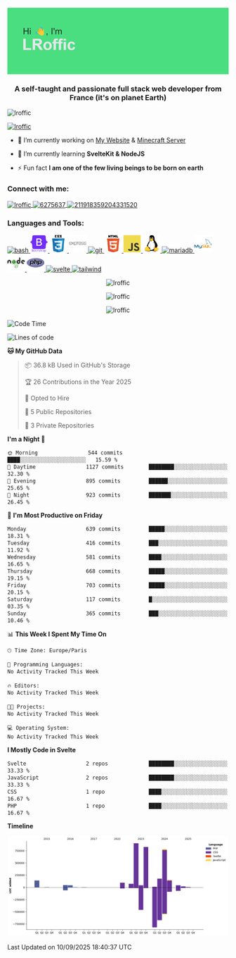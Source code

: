 <a href="https://lripsum.net" target="_blank"><img align="center" src="header.png" /></a>
<h3 align="center">A self-taught and passionate full stack web developer from France (it's on planet Earth)</h3>

<p align="left"> <img src="https://komarev.com/ghpvc/?username=lroffic&label=Profile%20views&color=0e75b6&style=flat" alt="lroffic" /> </p>

<p align="left"> <a href="https://github.com/ryo-ma/github-profile-trophy"><img src="https://github-profile-trophy.vercel.app/?username=lroffic" alt="lroffic" /></a> </p>

- 🔭 I’m currently working on <a href="https://lripsum.net" target="_blank">My Website</a> & <a href="https://mega-minecraft.fr" target="_blank">Minecraft Server</a>

- 🌱 I’m currently learning **SvelteKit & NodeJS**

- ⚡ Fun fact **I am one of the few living beings to be born on earth**

<h3 align="left">Connect with me:</h3>
<p align="left">
  <a href="https://dev.to/lroffic" target="blank">
    <img align="center" src="https://raw.githubusercontent.com/rahuldkjain/github-profile-readme-generator/master/src/images/icons/Social/devto.svg" alt="lroffic" height="30" width="40" />
  </a>
  <a href="https://stackoverflow.com/users/6275637" target="blank">
    <img align="center" src="https://raw.githubusercontent.com/rahuldkjain/github-profile-readme-generator/master/src/images/icons/Social/stack-overflow.svg" alt="6275637" height="30" width="40" />
  </a>
  <a href="[https://discord.gg/211918359204331520](https://discord.com/users/211918359204331520/)" target="blank">
    <img align="center" src="https://raw.githubusercontent.com/rahuldkjain/github-profile-readme-generator/master/src/images/icons/Social/discord.svg" alt="211918359204331520" height="30" width="40" />
  </a>
</p>

<h3 align="left">Languages and Tools:</h3>
<p align="left">
  <a href="https://www.gnu.org/software/bash/" target="_blank" rel="noreferrer">
    <img src="https://www.vectorlogo.zone/logos/gnu_bash/gnu_bash-icon.svg" alt="bash" width="40" height="40"/>
  </a>
  <a href="https://getbootstrap.com" target="_blank" rel="noreferrer"> 
    <img src="https://raw.githubusercontent.com/devicons/devicon/master/icons/bootstrap/bootstrap-plain-wordmark.svg" alt="bootstrap" width="40" height="40"/>
  </a>
  <a href="https://www.w3schools.com/css/" target="_blank" rel="noreferrer">
    <img src="https://raw.githubusercontent.com/devicons/devicon/master/icons/css3/css3-original-wordmark.svg" alt="css3" width="40" height="40"/>
  </a>
  <a href="https://expressjs.com" target="_blank" rel="noreferrer">
    <img src="https://raw.githubusercontent.com/devicons/devicon/master/icons/express/express-original-wordmark.svg" alt="express" width="40" height="40"/>
  </a>
  <a href="https://git-scm.com/" target="_blank" rel="noreferrer">
    <img src="https://www.vectorlogo.zone/logos/git-scm/git-scm-icon.svg" alt="git" width="40" height="40"/>
  </a>
  <a href="https://www.w3.org/html/" target="_blank" rel="noreferrer">
    <img src="https://raw.githubusercontent.com/devicons/devicon/master/icons/html5/html5-original-wordmark.svg" alt="html5" width="40" height="40"/>
  </a>
  <a href="https://developer.mozilla.org/en-US/docs/Web/JavaScript" target="_blank" rel="noreferrer">
    <img src="https://raw.githubusercontent.com/devicons/devicon/master/icons/javascript/javascript-original.svg" alt="javascript" width="40" height="40"/>
  </a>
  <a href="https://www.linux.org/" target="_blank" rel="noreferrer">
    <img src="https://raw.githubusercontent.com/devicons/devicon/master/icons/linux/linux-original.svg" alt="linux" width="40" height="40"/>
  </a>
  <a href="https://mariadb.org/" target="_blank" rel="noreferrer">
    <img src="https://www.vectorlogo.zone/logos/mariadb/mariadb-icon.svg" alt="mariadb" width="40" height="40"/>
  </a>
  <a href="https://www.mysql.com/" target="_blank" rel="noreferrer">
    <img src="https://raw.githubusercontent.com/devicons/devicon/master/icons/mysql/mysql-original-wordmark.svg" alt="mysql" width="40" height="40"/>
  </a>
  <a href="https://nodejs.org" target="_blank" rel="noreferrer">
    <img src="https://raw.githubusercontent.com/devicons/devicon/master/icons/nodejs/nodejs-original-wordmark.svg" alt="nodejs" width="40" height="40"/>
  </a>
  <a href="https://www.php.net" target="_blank" rel="noreferrer">
    <img src="https://raw.githubusercontent.com/devicons/devicon/master/icons/php/php-original.svg" alt="php" width="40" height="40"/>
  </a> <a href="https://svelte.dev" target="_blank" rel="noreferrer">
    <img src="https://upload.wikimedia.org/wikipedia/commons/1/1b/Svelte_Logo.svg" alt="svelte" width="40" height="40"/>
  </a>
  <a href="https://tailwindcss.com/" target="_blank" rel="noreferrer">
    <img src="https://www.vectorlogo.zone/logos/tailwindcss/tailwindcss-icon.svg" alt="tailwind" width="40" height="40"/>
  </a>
</p>

<p align="center">
  <img src="https://github-readme-stats.vercel.app/api/top-langs?username=lroffic&show_icons=true&locale=en&layout=compact" alt="lroffic" />
</p>

<p align="center">
  <img src="https://github-readme-stats.vercel.app/api?username=lroffic&show_icons=true&locale=en" alt="lroffic" />
</p>

<p align="center">
  <img src="https://github-readme-streak-stats.herokuapp.com/?user=lroffic&" alt="lroffic" />
</p>

<!--START_SECTION:waka-->
![Code Time](http://img.shields.io/badge/Code%20Time-193%20hrs%2036%20mins-blue)

![Lines of code](https://img.shields.io/badge/From%20Hello%20World%20I%27ve%20Written-3.3%20million%20lines%20of%20code-blue)

**🐱 My GitHub Data** 

> 📦 36.8 kB Used in GitHub's Storage 
 > 
> 🏆 26 Contributions in the Year 2025
 > 
> 💼 Opted to Hire
 > 
> 📜 5 Public Repositories 
 > 
> 🔑 3 Private Repositories 
 > 
**I'm a Night 🦉** 

```text
🌞 Morning                544 commits         ████░░░░░░░░░░░░░░░░░░░░░   15.59 % 
🌆 Daytime                1127 commits        ████████░░░░░░░░░░░░░░░░░   32.30 % 
🌃 Evening                895 commits         ██████░░░░░░░░░░░░░░░░░░░   25.65 % 
🌙 Night                  923 commits         ███████░░░░░░░░░░░░░░░░░░   26.45 % 
```
📅 **I'm Most Productive on Friday** 

```text
Monday                   639 commits         █████░░░░░░░░░░░░░░░░░░░░   18.31 % 
Tuesday                  416 commits         ███░░░░░░░░░░░░░░░░░░░░░░   11.92 % 
Wednesday                581 commits         ████░░░░░░░░░░░░░░░░░░░░░   16.65 % 
Thursday                 668 commits         █████░░░░░░░░░░░░░░░░░░░░   19.15 % 
Friday                   703 commits         █████░░░░░░░░░░░░░░░░░░░░   20.15 % 
Saturday                 117 commits         █░░░░░░░░░░░░░░░░░░░░░░░░   03.35 % 
Sunday                   365 commits         ███░░░░░░░░░░░░░░░░░░░░░░   10.46 % 
```


📊 **This Week I Spent My Time On** 

```text
🕑︎ Time Zone: Europe/Paris

💬 Programming Languages: 
No Activity Tracked This Week

🔥 Editors: 
No Activity Tracked This Week

🐱‍💻 Projects: 
No Activity Tracked This Week

💻 Operating System: 
No Activity Tracked This Week
```

**I Mostly Code in Svelte** 

```text
Svelte                   2 repos             ████████░░░░░░░░░░░░░░░░░   33.33 % 
JavaScript               2 repos             ████████░░░░░░░░░░░░░░░░░   33.33 % 
CSS                      1 repo              ████░░░░░░░░░░░░░░░░░░░░░   16.67 % 
PHP                      1 repo              ████░░░░░░░░░░░░░░░░░░░░░   16.67 % 
```



**Timeline**

![Lines of Code chart](https://raw.githubusercontent.com/LRoffic/LRoffic/main/assets/bar_graph.png)


 Last Updated on 10/09/2025 18:40:37 UTC
<!--END_SECTION:waka-->
